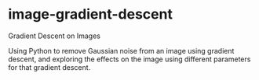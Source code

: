 # image-gradient-descent

Gradient Descent on Images

Using Python to remove Gaussian noise from an image using gradient descent, and exploring the effects on the image using different parameters for that gradient descent.
